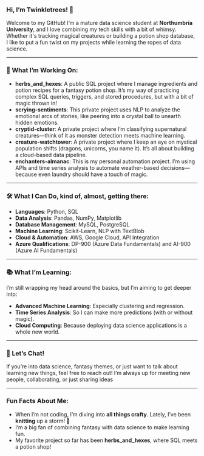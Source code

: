 

### **Hi, I’m Twinkletrees!** 🌿

Welcome to my GitHub! I’m a mature data science student at **Northumbria University**, and I love combining my tech skills with a bit of whimsy. Whether it's tracking magical creatures or building a potion shop database, I like to put a fun twist on my projects while learning the ropes of data science.

---

### **🔮 What I’m Working On:**
- **herbs_and_hexes**: A public SQL project where I manage ingredients and potion recipes for a fantasy potion shop. It’s my way of practicing complex SQL queries, triggers, and stored procedures, but with a bit of magic thrown in!
- **scrying-sentiments**: This private project uses NLP to analyze the emotional arcs of stories, like peering into a crystal ball to unearth hidden emotions. 
- **cryptid-cluster**: A private project where I’m classifying supernatural creatures—think of it as monster detection meets machine learning.
- **creature-watchtower**: A private project where I keep an eye on mystical population shifts (dragons, unicorns, you name it). It’s all about building a cloud-based data pipeline.
- **enchanters-almanac**: This is my personal automation project. I’m using APIs and time series analysis to automate weather-based decisions—because even laundry should have a touch of magic.

---

### **🛠️ What I Can Do, kind of, almost, getting there:**
- **Languages**: Python, SQL
- **Data Analysis**: Pandas, NumPy, Matplotlib
- **Database Management**: MySQL, PostgreSQL
- **Machine Learning**: Scikit-Learn, NLP with TextBlob
- **Cloud & Automation**: AWS, Google Cloud, API Integration
- **Azure Qualifications**: DP-900 (Azure Data Fundamentals) and AI-900 (Azure AI Fundamentals)
---

### **📚 What I’m Learning**:
I’m still wrapping my head around the basics, but I’m aiming to get deeper into:
- **Advanced Machine Learning**: Especially clustering and regression.
- **Time Series Analysis**: So I can make more predictions (with or without magic).
- **Cloud Computing**: Because deploying data science applications is a whole new world.

---

### **💬 Let’s Chat!**
If you’re into data science, fantasy themes, or just want to talk about learning new things, feel free to reach out! I’m always up for meeting new people, collaborating, or just sharing ideas

---

### **Fun Facts About Me**:
- When I’m not coding, I’m diving into **all things crafty**. Lately, I’ve been **knitting** up a storm! 🧶
- I’m a big fan of combining fantasy with data science to make learning fun.
- My favorite project so far has been **herbs_and_hexes**, where SQL meets a potion shop!

